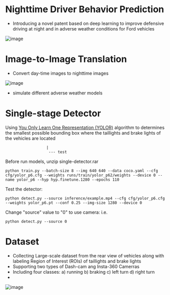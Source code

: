 # Nighttime Driver Behavior Prediction 

* Introducing a novel patent based on deep learning to improve defensive driving at night and in adverse weather conditions for Ford vehicles

![image](https://github.com/DeepCar/Taillight_Recognition/assets/96300226/9f9de87d-6822-4a37-bb6f-b1cc1c960301)

# Image-to-Image Translation
* Convert day-time images to nighttime images
  
![image](https://github.com/DeepCar/Taillight_Recognition/assets/96300226/d2c80c30-e93b-4b8d-ad92-e69dcf8bdcf1)

* simulate different adverse weather models


# Single-stage Detector

Using [You Only Learn One Representation (YOLOR)](https://github.com/WongKinYiu/yolor) algorithm  to determines the smallest possible bounding box where the taillights and brake lights of the vehicles are located

``` yolor_dataset -----train
                  |
                   --- test
```

Before run models, unzip single-detector.rar

```
python train.py --batch-size 8 --img 640 640 --data coco.yaml --cfg cfg/yolor_p6.cfg --weights runs/train/yolor_p62/weights --device 0 --name yolor_p6 --hyp hyp.finetune.1280 --epochs 110
```

Test the detector:
```
python detect.py --source inference/example.mp4 --cfg cfg/yolor_p6.cfg --weights yolor_p6.pt --conf 0.25 --img-size 1280 --device 0
```
Change "source" value to "0" to use camera: i.e. 
```
python detect.py --source 0
```

# Dataset


* Collecting Large-scale dataset from the rear view of vehicles along with labeling Region of Interest (ROIs) of taillights and brake lights
* Supporting two types of Dash-cam ang Insta-360 Camerras
* Including four classes: a) running  b) braking c) left turn  d) right turn
* 
![image](https://github.com/DeepCar/Taillight_Recognition/assets/96300226/1cc51b41-9a7a-47ee-b6ed-c6b594467322)
